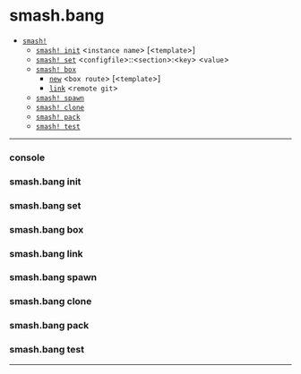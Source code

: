 # smash.bang

- [`smash!`](#console)
  - [`smash! init`](#smashbang-init) \<`instance name`\> [\<`template`\>]
  - [`smash! set`](#smashbang-set) \<`configfile`\>::\<`section`\>:\<`key`\> \<`value`\>
  - [`smash! box`](#smashbang-box)
    - [`new`](#smashbang-box-new) \<`box route`\> [\<`template`\>]
    - [`link`](#smashbang-box-link) \<`remote git`\> 
  - [`smash! spawn`](#smashbang-spawn)
  - [`smash! clone`](#smashbang-clone)
  - [`smash! pack`](#smashbang-pack)
  - [`smash! test`](#smashbang-test)
---

### console

### smash.bang init

### smash.bang set

### smash.bang box

### smash.bang link

### smash.bang spawn

### smash.bang clone


### smash.bang pack

### smash.bang test


---
